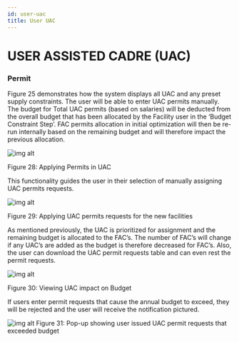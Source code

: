 ```yaml
---
id: user-uac
title: User UAC
---
```


# USER ASSISTED CADRE (UAC)

### Permit

Figure 25 demonstrates how the system displays all UAC and any preset supply constraints. The user will be able to enter UAC permits manually. The budget for Total UAC permits (based on salaries) will be deducted from the overall budget that has been allocated by the Facility user in the ‘Budget Constraint Step’. FAC permits allocation in initial optimization will then be re-run internally based on the remaining budget and will therefore impact the previous allocation.

![img alt](/img/user_non_specialist_pri_fac.png)

Figure 28: Applying Permits in UAC

This functionality guides the user in their selection of manually assigning UAC permits requests.

![img alt](/img/user_non_specialist_pri_fac2.png)

Figure 29: Applying UAC permits requests for the new facilities

As mentioned previously, the UAC is prioritized for assignment and the remaining budget is allocated to the FAC’s. The number of FAC’s will change if any UAC’s are added as the budget is therefore decreased for FAC’s. Also, the user can download the UAC permit requests table and can even rest the permit requests.

![img alt](/img/user_non_specialist_pri_fac3.png)

Figure 30: Viewing UAC impact on Budget

If users enter permit requests that cause the annual budget to exceed, they will be rejected and the user will receive the notification pictured.

![img alt](/img/user_non_specialist_pri_fac4.png)
Figure 31: Pop-up showing user issued UAC permit requests that exceeded budget
